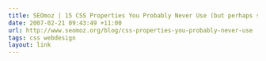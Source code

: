 ```yaml
---
title: SEOmoz | 15 CSS Properties You Probably Never Use (but perhaps should)
date: 2007-02-21 09:43:49 +11:00
url: http://www.seomoz.org/blog/css-properties-you-probably-never-use
tags: css webdesign
layout: link
---
```

